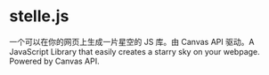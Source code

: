 # stelle.js
一个可以在你的网页上生成一片星空的 JS 库。由 Canvas API 驱动。A JavaScript Library that easily creates a starry sky on your webpage. Powered by Canvas API. 
